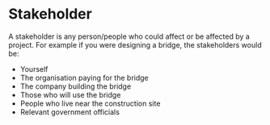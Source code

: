 # Stakeholder

A stakeholder is any person/people who could affect or be affected by a project.
For example if you were designing a bridge, the stakeholders would be:

- Yourself
- The organisation paying for the bridge
- The company building the bridge
- Those who will use the bridge
- People who live near the construction site
- Relevant government officials
